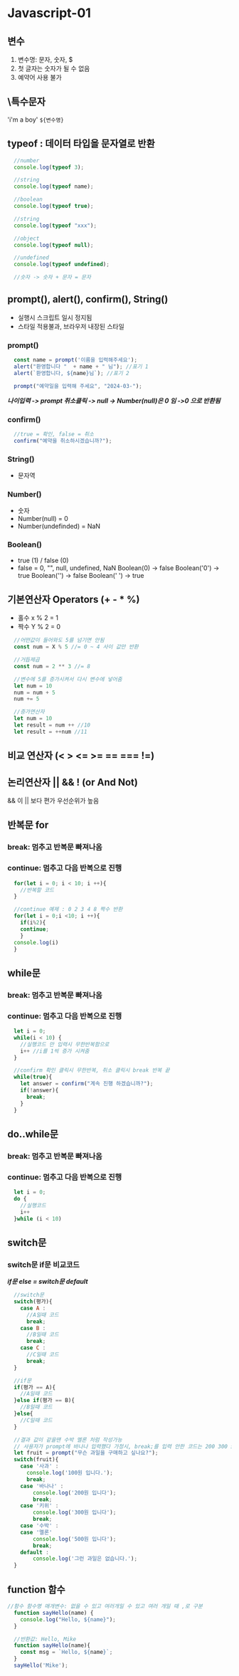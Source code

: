 # Javascript-01

## 변수
1. 변수명: 문자, 숫자, $
2. 첫 글자는 숫자가 될 수 없음
3. 예약어 사용 불가

## \특수문자
'i\'m a boy'
`${변수명}`

## typeof : 데이터 타입을 문자열로 반환
```javascript
  //number
  console.log(typeof 3);

  //string
  console.log(typeof name);

  //boolean
  console.log(typeof true);

  //string
  console.log(typeof "xxx");

  //object
  console.log(typeof null);

  //undefined
  console.log(typeof undefined);

  //숫자 -> 숫자 + 문자 = 문자
```

## prompt(), alert(), confirm(), String()
- 실행시 스크립트 일시 정지됨
- 스타일 적용불과, 브라우저 내장된 스타일
### prompt()
```javascript
  const name = prompt('이름을 입력해주세요');
  alert("환영합니다 "  + name + " 님"); //표기 1
  alert(`환영합니다, ${name}님`); //표기 2

  prompt("예약일을 입력해 주세요", "2024-03-");
```
***나이입력 -> prompt 취소클릭 -> null -> Number(null)은 0 임 ->0 으로 반환됨***
### confirm()
```javascript
  //true = 확인, false = 취소
  confirm("예약을 취소하시겠습니까?");
```
### String()
- 문자역

### Number()
- 숫자
- Number(null) = 0
- Number(undefinded) = NaN

### Boolean()
- true (1) / false (0)
- false = 0, "", null, undefined, NaN
Boolean(0) -> false
Boolean('0') -> true
Boolean('') -> false
Boolean(' ') -> true

## 기본연산자 Operators (+ - * %)
- 홀수 x % 2 = 1
- 짝수 Y % 2 = 0
```javascript
  //어떤값이 들어와도 5를 넘기면 안됨
  const num = X % 5 //= 0 ~ 4 사이 값만 반환

  //거듭제곱
  const num = 2 ** 3 //= 8

  //변수에 5를 증가시켜서 다시 변수에 넣어줌
  let num = 10
  num = num + 5
  num += 5

  //증가연산자
  let num = 10
  let result = num ++ //10
  let result = ++num //11
```

## 비교 연산자 (< > <= >= == === !=)
## 논리연산자 || && ! (or And Not)
&& 이 || 보다 편가 우선순위가 높음

## 반복문 for
### break: 멈추고 반복문 빠져나옴
### continue: 멈추고 다음 반복으로 진행
```javascript
  for(let i = 0; i < 10; i ++){
    //반복할 코드
  }

  //continue 예제 : 0 2 3 4 8 짝수 반환
  for(let i = 0;i <10; i ++){
    if(i%2){
    continue;
    }
  console.log(i)
  }
```

## while문
### break: 멈추고 반복문 빠져나옴
### continue: 멈추고 다음 반복으로 진행
```javascript
  let i = 0;
  while(i < 10) {
    //실행코드 만 입력시 무한반복함으로 
    i++ //i를 1씩 증가 시켜줌 
  }

  //confirm 확인 클릭시 무한반복, 취소 클릭시 break 반복 끝
  while(true){
    let answer = confirm("계속 진행 하겠습니까?");
    if(!answer){
      break;
    }
  }
```

## do..while문
### break: 멈추고 반복문 빠져나옴
### continue: 멈추고 다음 반복으로 진행
```javascript
  let i = 0;
  do {
    //실행코드
    i++
  }while (i < 10)
```
## switch문
### switch문 if문 비교코드
***if문 else = switch문 default***
```javascript
  //switch문
  switch(평가){
    case A :
      //A일때 코드
      break;
    case B :
      //B일때 코드
      break;
    case C :
      //C일때 코드
      break;
  }

  //if문
  if(평가 == A){
    //A일때 코드
  }else if(평가 == B){
    //B일때 코드
  }else{
    //C일때 코드
  }
```
```javascript
  //결과 값이 같을땐 수박 멜론 처럼 작성가능
  // 사용자가 prompt에 바나나 입력했다 가정시, break;를 입력 안한 코드는 200 300 500 500 바나나 이후 값도 다 반환됨
  let fruit = prompt("무슨 과일을 구매하고 싶나요?");
  switch(fruit){
    case '사과' :
      console.log('100원 입니다.');
      break;
    case '바나나' :
        console.log('200원 입니다');
        break;
    case '키위' :
        console.log('300원 입니다');
        break;
    case '수박' :
    case '멜론'
        console.log('500원 입니다');
        break;
    default :
        console.log('그런 과일은 없습니다.');
  }
```

## function 함수
```javascript
//함수 함수명 매개변수: 없을 수 있고 여러개일 수 있고 여러 개일 때 ,로 구분
  function sayHello(name) {
    console.log("Hello, ${name}");
  }

  //반환값: Hello, Mike
  function sayHello(name){
    const msg = `Hello, ${name}`;
  }
  sayHello('Mike');
```





